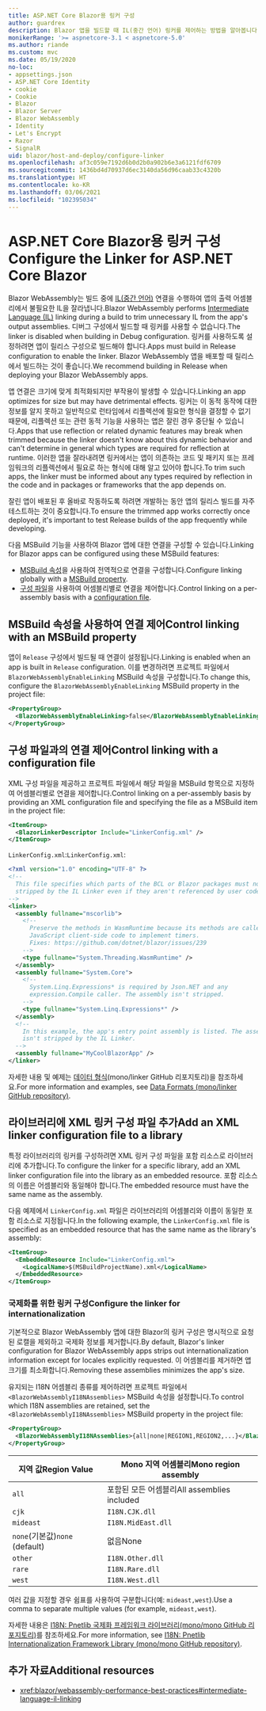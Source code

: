 ```yaml
---
title: ASP.NET Core Blazor용 링커 구성
author: guardrex
description: Blazor 앱을 빌드할 때 IL(중간 언어) 링커를 제어하는 방법을 알아봅니다.
monikerRange: '>= aspnetcore-3.1 < aspnetcore-5.0'
ms.author: riande
ms.custom: mvc
ms.date: 05/19/2020
no-loc:
- appsettings.json
- ASP.NET Core Identity
- cookie
- Cookie
- Blazor
- Blazor Server
- Blazor WebAssembly
- Identity
- Let's Encrypt
- Razor
- SignalR
uid: blazor/host-and-deploy/configure-linker
ms.openlocfilehash: af3c059e7192d6b0d2b0a902b6e3a6121fdf6709
ms.sourcegitcommit: 1436bd4d70937d6ec3140da56d96caab33c4320b
ms.translationtype: HT
ms.contentlocale: ko-KR
ms.lasthandoff: 03/06/2021
ms.locfileid: "102395034"
---
```

# <a name="configure-the-linker-for-aspnet-core-blazor"></a><span data-ttu-id="034d9-103">ASP.NET Core Blazor용 링커 구성</span><span class="sxs-lookup"><span data-stu-id="034d9-103">Configure the Linker for ASP.NET Core Blazor</span></span>

<span data-ttu-id="034d9-104">Blazor WebAssembly는 빌드 중에 [IL(중간 언어)](/dotnet/standard/managed-code#intermediate-language--execution) 연결을 수행하여 앱의 출력 어셈블리에서 불필요한 IL을 잘라냅니다.</span><span class="sxs-lookup"><span data-stu-id="034d9-104">Blazor WebAssembly performs [Intermediate Language (IL)](/dotnet/standard/managed-code#intermediate-language--execution) linking during a build to trim unnecessary IL from the app's output assemblies.</span></span> <span data-ttu-id="034d9-105">디버그 구성에서 빌드할 때 링커를 사용할 수 없습니다.</span><span class="sxs-lookup"><span data-stu-id="034d9-105">The linker is disabled when building in Debug configuration.</span></span> <span data-ttu-id="034d9-106">링커를 사용하도록 설정하려면 앱이 릴리스 구성으로 빌드해야 합니다.</span><span class="sxs-lookup"><span data-stu-id="034d9-106">Apps must build in Release configuration to enable the linker.</span></span> <span data-ttu-id="034d9-107">Blazor WebAssembly 앱을 배포할 때 릴리스에서 빌드하는 것이 좋습니다.</span><span class="sxs-lookup"><span data-stu-id="034d9-107">We recommend building in Release when deploying your Blazor WebAssembly apps.</span></span> 

<span data-ttu-id="034d9-108">앱 연결은 크기에 맞게 최적화되지만 부작용이 발생할 수 있습니다.</span><span class="sxs-lookup"><span data-stu-id="034d9-108">Linking an app optimizes for size but may have detrimental effects.</span></span> <span data-ttu-id="034d9-109">링커는 이 동적 동작에 대한 정보를 알지 못하고 일반적으로 런타임에서 리플렉션에 필요한 형식을 결정할 수 없기 때문에, 리플렉션 또는 관련 동적 기능을 사용하는 앱은 잘린 경우 중단될 수 있습니다.</span><span class="sxs-lookup"><span data-stu-id="034d9-109">Apps that use reflection or related dynamic features may break when trimmed because the linker doesn't know about this dynamic behavior and can't determine in general which types are required for reflection at runtime.</span></span> <span data-ttu-id="034d9-110">이러한 앱을 잘라내려면 링커에서는 앱이 의존하는 코드 및 패키지 또는 프레임워크의 리플렉션에서 필요로 하는 형식에 대해 알고 있어야 합니다.</span><span class="sxs-lookup"><span data-stu-id="034d9-110">To trim such apps, the linker must be informed about any types required by reflection in the code and in packages or frameworks that the app depends on.</span></span>

<span data-ttu-id="034d9-111">잘린 앱이 배포된 후 올바로 작동하도록 하려면 개발하는 동안 앱의 릴리스 빌드를 자주 테스트하는 것이 중요합니다.</span><span class="sxs-lookup"><span data-stu-id="034d9-111">To ensure the trimmed app works correctly once deployed, it's important to test Release builds of the app frequently while developing.</span></span>

<span data-ttu-id="034d9-112">다음 MSBuild 기능을 사용하여 Blazor 앱에 대한 연결을 구성할 수 있습니다.</span><span class="sxs-lookup"><span data-stu-id="034d9-112">Linking for Blazor apps can be configured using these MSBuild features:</span></span>

* <span data-ttu-id="034d9-113">[MSBuild 속성](#control-linking-with-an-msbuild-property)을 사용하여 전역적으로 연결을 구성합니다.</span><span class="sxs-lookup"><span data-stu-id="034d9-113">Configure linking globally with a [MSBuild property](#control-linking-with-an-msbuild-property).</span></span>
* <span data-ttu-id="034d9-114">[구성 파일](#control-linking-with-a-configuration-file)을 사용하여 어셈블리별로 연결을 제어합니다.</span><span class="sxs-lookup"><span data-stu-id="034d9-114">Control linking on a per-assembly basis with a [configuration file](#control-linking-with-a-configuration-file).</span></span>

## <a name="control-linking-with-an-msbuild-property"></a><span data-ttu-id="034d9-115">MSBuild 속성을 사용하여 연결 제어</span><span class="sxs-lookup"><span data-stu-id="034d9-115">Control linking with an MSBuild property</span></span>

<span data-ttu-id="034d9-116">앱이 `Release` 구성에서 빌드될 때 연결이 설정됩니다.</span><span class="sxs-lookup"><span data-stu-id="034d9-116">Linking is enabled when an app is built in `Release` configuration.</span></span> <span data-ttu-id="034d9-117">이를 변경하려면 프로젝트 파일에서 `BlazorWebAssemblyEnableLinking` MSBuild 속성을 구성합니다.</span><span class="sxs-lookup"><span data-stu-id="034d9-117">To change this, configure the `BlazorWebAssemblyEnableLinking` MSBuild property in the project file:</span></span>

```xml
<PropertyGroup>
  <BlazorWebAssemblyEnableLinking>false</BlazorWebAssemblyEnableLinking>
</PropertyGroup>
```

## <a name="control-linking-with-a-configuration-file"></a><span data-ttu-id="034d9-118">구성 파일과의 연결 제어</span><span class="sxs-lookup"><span data-stu-id="034d9-118">Control linking with a configuration file</span></span>

<span data-ttu-id="034d9-119">XML 구성 파일을 제공하고 프로젝트 파일에서 해당 파일을 MSBuild 항목으로 지정하여 어셈블리별로 연결을 제어합니다.</span><span class="sxs-lookup"><span data-stu-id="034d9-119">Control linking on a per-assembly basis by providing an XML configuration file and specifying the file as a MSBuild item in the project file:</span></span>

```xml
<ItemGroup>
  <BlazorLinkerDescriptor Include="LinkerConfig.xml" />
</ItemGroup>
```

<span data-ttu-id="034d9-120">`LinkerConfig.xml`:</span><span class="sxs-lookup"><span data-stu-id="034d9-120">`LinkerConfig.xml`:</span></span>

```xml
<?xml version="1.0" encoding="UTF-8" ?>
<!--
  This file specifies which parts of the BCL or Blazor packages must not be
  stripped by the IL Linker even if they aren't referenced by user code.
-->
<linker>
  <assembly fullname="mscorlib">
    <!--
      Preserve the methods in WasmRuntime because its methods are called by 
      JavaScript client-side code to implement timers.
      Fixes: https://github.com/dotnet/blazor/issues/239
    -->
    <type fullname="System.Threading.WasmRuntime" />
  </assembly>
  <assembly fullname="System.Core">
    <!--
      System.Linq.Expressions* is required by Json.NET and any 
      expression.Compile caller. The assembly isn't stripped.
    -->
    <type fullname="System.Linq.Expressions*" />
  </assembly>
  <!--
    In this example, the app's entry point assembly is listed. The assembly
    isn't stripped by the IL Linker.
  -->
  <assembly fullname="MyCoolBlazorApp" />
</linker>
```

<span data-ttu-id="034d9-121">자세한 내용 및 예제는 [데이터 형식](https://github.com/mono/linker/blob/main/docs/data-formats.md)(mono/linker GitHub 리포지토리)을 참조하세요.</span><span class="sxs-lookup"><span data-stu-id="034d9-121">For more information and examples, see [Data Formats (mono/linker GitHub repository)](https://github.com/mono/linker/blob/main/docs/data-formats.md).</span></span>

## <a name="add-an-xml-linker-configuration-file-to-a-library"></a><span data-ttu-id="034d9-122">라이브러리에 XML 링커 구성 파일 추가</span><span class="sxs-lookup"><span data-stu-id="034d9-122">Add an XML linker configuration file to a library</span></span>

<span data-ttu-id="034d9-123">특정 라이브러리의 링커를 구성하려면 XML 링커 구성 파일을 포함 리소스로 라이브러리에 추가합니다.</span><span class="sxs-lookup"><span data-stu-id="034d9-123">To configure the linker for a specific library, add an XML linker configuration file into the library as an embedded resource.</span></span> <span data-ttu-id="034d9-124">포함 리소스의 이름은 어셈블리와 동일해야 합니다.</span><span class="sxs-lookup"><span data-stu-id="034d9-124">The embedded resource must have the same name as the assembly.</span></span>

<span data-ttu-id="034d9-125">다음 예제에서 `LinkerConfig.xml` 파일은 라이브러리의 어셈블리와 이름이 동일한 포함 리소스로 지정됩니다.</span><span class="sxs-lookup"><span data-stu-id="034d9-125">In the following example, the `LinkerConfig.xml` file is specified as an embedded resource that has the same name as the library's assembly:</span></span>

```xml
<ItemGroup>
  <EmbeddedResource Include="LinkerConfig.xml">
    <LogicalName>$(MSBuildProjectName).xml</LogicalName>
  </EmbeddedResource>
</ItemGroup>
```

### <a name="configure-the-linker-for-internationalization"></a><span data-ttu-id="034d9-126">국제화를 위한 링커 구성</span><span class="sxs-lookup"><span data-stu-id="034d9-126">Configure the linker for internationalization</span></span>

<span data-ttu-id="034d9-127">기본적으로 Blazor WebAssembly 앱에 대한 Blazor의 링커 구성은 명시적으로 요청된 로캘을 제외하고 국제화 정보를 제거합니다.</span><span class="sxs-lookup"><span data-stu-id="034d9-127">By default, Blazor's linker configuration for Blazor WebAssembly apps strips out internationalization information except for locales explicitly requested.</span></span> <span data-ttu-id="034d9-128">이 어셈블리를 제거하면 앱 크기를 최소화합니다.</span><span class="sxs-lookup"><span data-stu-id="034d9-128">Removing these assemblies minimizes the app's size.</span></span>

<span data-ttu-id="034d9-129">유지되는 I18N 어셈블리 종류를 제어하려면 프로젝트 파일에서 `<BlazorWebAssemblyI18NAssemblies>` MSBuild 속성을 설정합니다.</span><span class="sxs-lookup"><span data-stu-id="034d9-129">To control which I18N assemblies are retained, set the `<BlazorWebAssemblyI18NAssemblies>` MSBuild property in the project file:</span></span>

```xml
<PropertyGroup>
  <BlazorWebAssemblyI18NAssemblies>{all|none|REGION1,REGION2,...}</BlazorWebAssemblyI18NAssemblies>
</PropertyGroup>
```

| <span data-ttu-id="034d9-130">지역 값</span><span class="sxs-lookup"><span data-stu-id="034d9-130">Region Value</span></span>     | <span data-ttu-id="034d9-131">Mono 지역 어셈블리</span><span class="sxs-lookup"><span data-stu-id="034d9-131">Mono region assembly</span></span>    |
| ---------------- | ----------------------- |
| `all`            | <span data-ttu-id="034d9-132">포함된 모든 어셈블리</span><span class="sxs-lookup"><span data-stu-id="034d9-132">All assemblies included</span></span> |
| `cjk`            | `I18N.CJK.dll`          |
| `mideast`        | `I18N.MidEast.dll`      |
| <span data-ttu-id="034d9-133">`none`(기본값)</span><span class="sxs-lookup"><span data-stu-id="034d9-133">`none` (default)</span></span> | <span data-ttu-id="034d9-134">없음</span><span class="sxs-lookup"><span data-stu-id="034d9-134">None</span></span>                    |
| `other`          | `I18N.Other.dll`        |
| `rare`           | `I18N.Rare.dll`         |
| `west`           | `I18N.West.dll`         |

<span data-ttu-id="034d9-135">여러 값을 지정할 경우 쉼표를 사용하여 구분합니다(예: `mideast,west`).</span><span class="sxs-lookup"><span data-stu-id="034d9-135">Use a comma to separate multiple values (for example, `mideast,west`).</span></span>

<span data-ttu-id="034d9-136">자세한 내용은 [I18N: Pnetlib 국제화 프레임워크 라이브러리(mono/mono GitHub 리포지토리)](https://github.com/mono/mono/tree/master/mcs/class/I18N)를 참조하세요.</span><span class="sxs-lookup"><span data-stu-id="034d9-136">For more information, see [I18N: Pnetlib Internationalization Framework Library (mono/mono GitHub repository)](https://github.com/mono/mono/tree/master/mcs/class/I18N).</span></span>

## <a name="additional-resources"></a><span data-ttu-id="034d9-137">추가 자료</span><span class="sxs-lookup"><span data-stu-id="034d9-137">Additional resources</span></span>

* <xref:blazor/webassembly-performance-best-practices#intermediate-language-il-linking>
